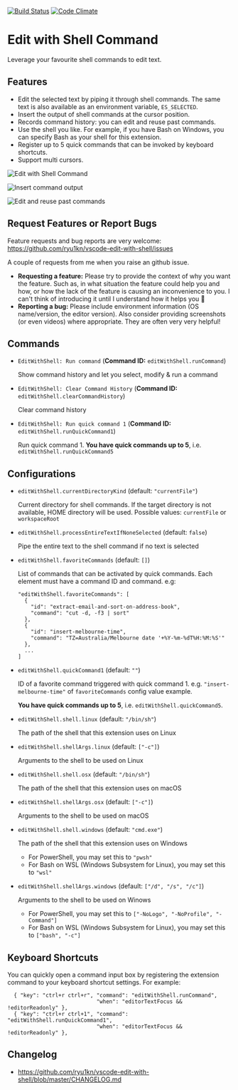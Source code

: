 [![Build Status](https://travis-ci.org/ryu1kn/vscode-edit-with-shell.svg?branch=master)](https://travis-ci.org/ryu1kn/vscode-edit-with-shell) [![Code Climate](https://codeclimate.com/github/ryu1kn/vscode-edit-with-shell/badges/gpa.svg)](https://codeclimate.com/github/ryu1kn/vscode-edit-with-shell)

# Edit with Shell Command

Leverage your favourite shell commands to edit text.

## Features

* Edit the selected text by piping it through shell commands.
  The same text is also available as an environment variable, `ES_SELECTED`.
* Insert the output of shell commands at the cursor position.
* Records command history: you can edit and reuse past commands.
* Use the shell you like. For example, if you have Bash on Windows, you can specify Bash as your shell for this extension.
* Register up to 5 quick commands that can be invoked by keyboard shortcuts.
* Support multi cursors.

![Edit with Shell Command](https://raw.githubusercontent.com/ryu1kn/vscode-edit-with-shell/master/images/animations/public.gif)

![Insert command output](https://raw.githubusercontent.com/ryu1kn/vscode-edit-with-shell/master/images/animations/insert-command-output.gif)

![Edit and reuse past commands](https://raw.githubusercontent.com/ryu1kn/vscode-edit-with-shell/master/images/animations/edit-and-run-command-history.gif)

## Request Features or Report Bugs

Feature requests and bug reports are very welcome: https://github.com/ryu1kn/vscode-edit-with-shell/issues

A couple of requests from me when you raise an github issue.

* **Requesting a feature:** Please try to provide the context of why you want the feature. Such as, in what situation the feature could help you and how, or how the lack of the feature is causing an inconvenience to you. I can't think of introducing it until I understand how it helps you 🙂
* **Reporting a bug:** Please include environment information (OS name/version, the editor version). Also consider providing screenshots (or even videos) where appropriate. They are often very very helpful!

## Commands

* `EditWithShell: Run command` (**Command ID:** `editWithShell.runCommand`)

    Show command history and let you select, modify & run a command

* `EditWithShell: Clear Command History` (**Command ID:** `editWithShell.clearCommandHistory`)

    Clear command history

* `EditWithShell: Run quick command 1` (**Command ID:** `editWithShell.runQuickCommand1`)

    Run quick command 1. **You have quick commands up to 5**, i.e. `editWithShell.runQuickCommand5`

## Configurations

* `editWithShell.currentDirectoryKind` (default: `"currentFile"`)

    Current directory for shell commands. If the target directory is not available, HOME directory will be used. Possible values: `currentFile` or `workspaceRoot`

* `editWithShell.processEntireTextIfNoneSelected` (default: `false`)

    Pipe the entire text to the shell command if no text is selected

* `editWithShell.favoriteCommands` (default: `[]`)

    List of commands that can be activated by quick commands. Each element must have a command ID and command. e.g:

    ```
    "editWithShell.favoriteCommands": [
      {
        "id": "extract-email-and-sort-on-address-book",
        "command": "cut -d, -f3 | sort"
      },
      {
        "id": "insert-melbourne-time",
        "command": "TZ=Australia/Melbourne date '+%Y-%m-%dT%H:%M:%S'"
      },
      ...
    ]
    ```

* `editWithShell.quickCommand1` (default: `""`)

    ID of a favorite command triggered with quick command 1. e.g. `"insert-melbourne-time"` of `favoriteCommands` config value example.

    **You have quick commands up to 5**, i.e. `editWithShell.quickCommand5`.

* `editWithShell.shell.linux` (default: `"/bin/sh"`)

    The path of the shell that this extension uses on Linux

* `editWithShell.shellArgs.linux` (default: `["-c"]`)

    Arguments to the shell to be used on Linux

* `editWithShell.shell.osx` (default: `"/bin/sh"`)

    The path of the shell that this extension uses on macOS

* `editWithShell.shellArgs.osx` (default: `["-c"]`)

    Arguments to the shell to be used on macOS

* `editWithShell.shell.windows` (default: `"cmd.exe"`)

    The path of the shell that this extension uses on Windows

    * For PowerShell, you may set this to `"pwsh"`
    * For Bash on WSL (Windows Subsystem for Linux), you may set this to `"wsl"`

* `editWithShell.shellArgs.windows` (default: `["/d", "/s", "/c"]`)

    Arguments to the shell to be used on Winows

    * For PowerShell, you may set this to `["-NoLogo", "-NoProfile", "-Command"]`
    * For Bash on WSL (Windows Subsystem for Linux), you may set this to `["bash", "-c"]`

## Keyboard Shortcuts

You can quickly open a command input box by registering the extension command to your keyboard shortcut settings. For example:

```
  { "key": "ctrl+r ctrl+r", "command": "editWithShell.runCommand",
                            "when": "editorTextFocus && !editorReadonly" },
  { "key": "ctrl+r ctrl+1", "command": "editWithShell.runQuickCommand1",
                            "when": "editorTextFocus && !editorReadonly" },
```

## Changelog

* https://github.com/ryu1kn/vscode-edit-with-shell/blob/master/CHANGELOG.md
